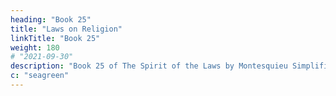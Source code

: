 ```yaml
---
heading: "Book 25"
title: "Laws on Religion"
linkTitle: "Book 25"
weight: 180
# "2021-09-30"
description: "Book 25 of The Spirit of the Laws by Montesquieu Simplified in 15 chapters"
c: "seagreen"
---
```

